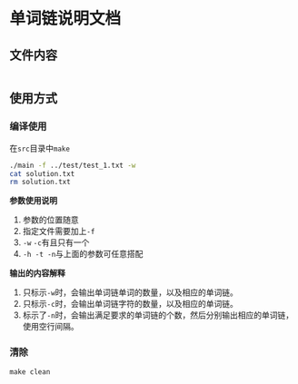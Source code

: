 # 单词链说明文档

## 文件内容

```

```









## 使用方式

### 编译使用

在`src`目录中`make`

```bash
./main -f ../test/test_1.txt -w 
cat solution.txt
rm solution.txt
```

**参数使用说明**

1. 参数的位置随意
2. 指定文件需要加上`-f`
3. `-w`   `-c`有且只有一个
4. `-h -t -n`与上面的参数可任意搭配

**输出的内容解释**

1. 只标示`-w`时，会输出单词链单词的数量，以及相应的单词链。
2. 只标示`-c`时，会输出单词链字符的数量，以及相应的单词链。
3. 标示了`-n`时，会输出满足要求的单词链的个数，然后分别输出相应的单词链，使用空行间隔。

### 清除

`make clean`
